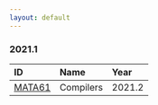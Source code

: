 ```yaml
---
layout: default
---
```


### 2021.1 

| ID     | Name                                            | Year   |
|:-------|:------------------------------------------------|:-------|
|[MATA61](https://github.com/mata61-ic-ufba/compiladores)|Compilers|2021.2|


